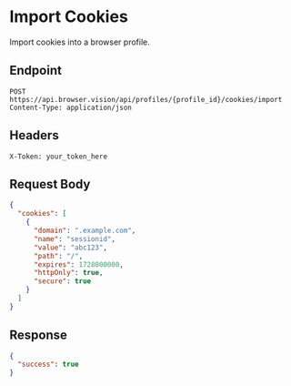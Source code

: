 # Import Cookies

Import cookies into a browser profile.

## Endpoint

```
POST https://api.browser.vision/api/profiles/{profile_id}/cookies/import
Content-Type: application/json
```

## Headers

```
X-Token: your_token_here
```

## Request Body

```json
{
  "cookies": [
    {
      "domain": ".example.com",
      "name": "sessionid",
      "value": "abc123",
      "path": "/",
      "expires": 1728000000,
      "httpOnly": true,
      "secure": true
    }
  ]
}
```

## Response

```json
{
  "success": true
}
```